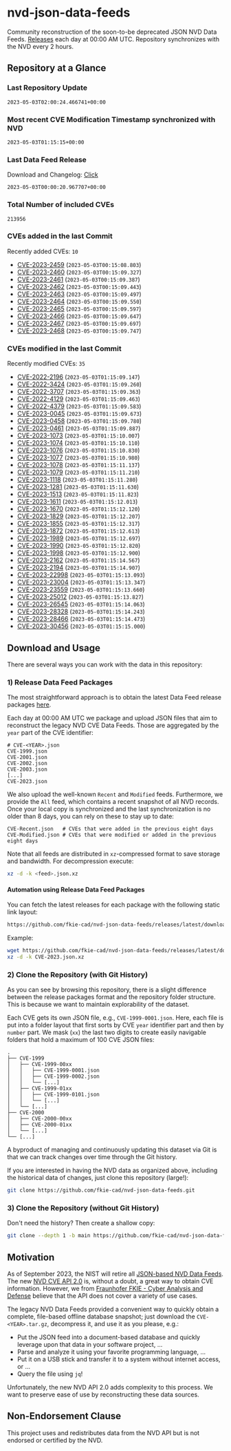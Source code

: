 # nvd-json-data-feeds

Community reconstruction of the soon-to-be deprecated JSON NVD Data Feeds. 
[Releases](releases/latest) each day at 00:00 AM UTC.
Repository synchronizes with the NVD every 2 hours.

## Repository at a Glance

### Last Repository Update

```plain
2023-05-03T02:00:24.466741+00:00
```

### Most recent CVE Modification Timestamp synchronized with NVD

```plain
2023-05-03T01:15:15+00:00
```

### Last Data Feed Release

Download and Changelog: [Click](releases/latest)

```plain
2023-05-03T00:00:20.967707+00:00
```

### Total Number of included CVEs

```plain
213956
```

### CVEs added in the last Commit

Recently added CVEs: `10`

* [CVE-2023-2459](CVE-2023/CVE-2023-24xx/CVE-2023-2459.json) (`2023-05-03T00:15:08.803`)
* [CVE-2023-2460](CVE-2023/CVE-2023-24xx/CVE-2023-2460.json) (`2023-05-03T00:15:09.327`)
* [CVE-2023-2461](CVE-2023/CVE-2023-24xx/CVE-2023-2461.json) (`2023-05-03T00:15:09.387`)
* [CVE-2023-2462](CVE-2023/CVE-2023-24xx/CVE-2023-2462.json) (`2023-05-03T00:15:09.443`)
* [CVE-2023-2463](CVE-2023/CVE-2023-24xx/CVE-2023-2463.json) (`2023-05-03T00:15:09.497`)
* [CVE-2023-2464](CVE-2023/CVE-2023-24xx/CVE-2023-2464.json) (`2023-05-03T00:15:09.550`)
* [CVE-2023-2465](CVE-2023/CVE-2023-24xx/CVE-2023-2465.json) (`2023-05-03T00:15:09.597`)
* [CVE-2023-2466](CVE-2023/CVE-2023-24xx/CVE-2023-2466.json) (`2023-05-03T00:15:09.647`)
* [CVE-2023-2467](CVE-2023/CVE-2023-24xx/CVE-2023-2467.json) (`2023-05-03T00:15:09.697`)
* [CVE-2023-2468](CVE-2023/CVE-2023-24xx/CVE-2023-2468.json) (`2023-05-03T00:15:09.747`)


### CVEs modified in the last Commit

Recently modified CVEs: `35`

* [CVE-2022-2196](CVE-2022/CVE-2022-21xx/CVE-2022-2196.json) (`2023-05-03T01:15:09.147`)
* [CVE-2022-3424](CVE-2022/CVE-2022-34xx/CVE-2022-3424.json) (`2023-05-03T01:15:09.260`)
* [CVE-2022-3707](CVE-2022/CVE-2022-37xx/CVE-2022-3707.json) (`2023-05-03T01:15:09.363`)
* [CVE-2022-4129](CVE-2022/CVE-2022-41xx/CVE-2022-4129.json) (`2023-05-03T01:15:09.463`)
* [CVE-2022-4379](CVE-2022/CVE-2022-43xx/CVE-2022-4379.json) (`2023-05-03T01:15:09.583`)
* [CVE-2023-0045](CVE-2023/CVE-2023-00xx/CVE-2023-0045.json) (`2023-05-03T01:15:09.673`)
* [CVE-2023-0458](CVE-2023/CVE-2023-04xx/CVE-2023-0458.json) (`2023-05-03T01:15:09.780`)
* [CVE-2023-0461](CVE-2023/CVE-2023-04xx/CVE-2023-0461.json) (`2023-05-03T01:15:09.887`)
* [CVE-2023-1073](CVE-2023/CVE-2023-10xx/CVE-2023-1073.json) (`2023-05-03T01:15:10.007`)
* [CVE-2023-1074](CVE-2023/CVE-2023-10xx/CVE-2023-1074.json) (`2023-05-03T01:15:10.110`)
* [CVE-2023-1076](CVE-2023/CVE-2023-10xx/CVE-2023-1076.json) (`2023-05-03T01:15:10.830`)
* [CVE-2023-1077](CVE-2023/CVE-2023-10xx/CVE-2023-1077.json) (`2023-05-03T01:15:10.980`)
* [CVE-2023-1078](CVE-2023/CVE-2023-10xx/CVE-2023-1078.json) (`2023-05-03T01:15:11.137`)
* [CVE-2023-1079](CVE-2023/CVE-2023-10xx/CVE-2023-1079.json) (`2023-05-03T01:15:11.210`)
* [CVE-2023-1118](CVE-2023/CVE-2023-11xx/CVE-2023-1118.json) (`2023-05-03T01:15:11.280`)
* [CVE-2023-1281](CVE-2023/CVE-2023-12xx/CVE-2023-1281.json) (`2023-05-03T01:15:11.630`)
* [CVE-2023-1513](CVE-2023/CVE-2023-15xx/CVE-2023-1513.json) (`2023-05-03T01:15:11.823`)
* [CVE-2023-1611](CVE-2023/CVE-2023-16xx/CVE-2023-1611.json) (`2023-05-03T01:15:12.013`)
* [CVE-2023-1670](CVE-2023/CVE-2023-16xx/CVE-2023-1670.json) (`2023-05-03T01:15:12.120`)
* [CVE-2023-1829](CVE-2023/CVE-2023-18xx/CVE-2023-1829.json) (`2023-05-03T01:15:12.207`)
* [CVE-2023-1855](CVE-2023/CVE-2023-18xx/CVE-2023-1855.json) (`2023-05-03T01:15:12.317`)
* [CVE-2023-1872](CVE-2023/CVE-2023-18xx/CVE-2023-1872.json) (`2023-05-03T01:15:12.613`)
* [CVE-2023-1989](CVE-2023/CVE-2023-19xx/CVE-2023-1989.json) (`2023-05-03T01:15:12.697`)
* [CVE-2023-1990](CVE-2023/CVE-2023-19xx/CVE-2023-1990.json) (`2023-05-03T01:15:12.820`)
* [CVE-2023-1998](CVE-2023/CVE-2023-19xx/CVE-2023-1998.json) (`2023-05-03T01:15:12.900`)
* [CVE-2023-2162](CVE-2023/CVE-2023-21xx/CVE-2023-2162.json) (`2023-05-03T01:15:14.567`)
* [CVE-2023-2194](CVE-2023/CVE-2023-21xx/CVE-2023-2194.json) (`2023-05-03T01:15:14.907`)
* [CVE-2023-22998](CVE-2023/CVE-2023-229xx/CVE-2023-22998.json) (`2023-05-03T01:15:13.093`)
* [CVE-2023-23004](CVE-2023/CVE-2023-230xx/CVE-2023-23004.json) (`2023-05-03T01:15:13.347`)
* [CVE-2023-23559](CVE-2023/CVE-2023-235xx/CVE-2023-23559.json) (`2023-05-03T01:15:13.660`)
* [CVE-2023-25012](CVE-2023/CVE-2023-250xx/CVE-2023-25012.json) (`2023-05-03T01:15:13.827`)
* [CVE-2023-26545](CVE-2023/CVE-2023-265xx/CVE-2023-26545.json) (`2023-05-03T01:15:14.063`)
* [CVE-2023-28328](CVE-2023/CVE-2023-283xx/CVE-2023-28328.json) (`2023-05-03T01:15:14.243`)
* [CVE-2023-28466](CVE-2023/CVE-2023-284xx/CVE-2023-28466.json) (`2023-05-03T01:15:14.473`)
* [CVE-2023-30456](CVE-2023/CVE-2023-304xx/CVE-2023-30456.json) (`2023-05-03T01:15:15.000`)


## Download and Usage

There are several ways you can work with the data in this repository:

### 1) Release Data Feed Packages

The most straightforward approach is to obtain the latest Data Feed release packages [here](releases/latest).

Each day at 00:00 AM UTC we package and upload JSON files that aim to reconstruct the legacy NVD CVE Data Feeds.
Those are aggregated by the `year` part of the CVE identifier:

```
# CVE-<YEAR>.json
CVE-1999.json
CVE-2001.json
CVE-2002.json
CVE-2003.json
[...]
CVE-2023.json
```

We also upload the well-known `Recent` and `Modified` feeds.
Furthermore, we provide the `All` feed, which contains a recent snapshot of all NVD records.
Once your local copy is synchronized and the last synchronization is no older than 8 days, you can rely on these to stay up to date:

```plain
CVE-Recent.json   # CVEs that were added in the previous eight days
CVE-Modified.json # CVEs that were modified or added in the previous eight days
```

Note that all feeds are distributed in `xz`-compressed format to save storage and bandwidth.
For decompression execute:

```sh
xz -d -k <feed>.json.xz
```


#### Automation using Release Data Feed Packages

You can fetch the latest releases for each package with the following static link layout:

```sh
https://github.com/fkie-cad/nvd-json-data-feeds/releases/latest/download/CVE-<YEAR>.json.xz
```

Example:

```sh
wget https://github.com/fkie-cad/nvd-json-data-feeds/releases/latest/download/CVE-2023.json.xz
xz -d -k CVE-2023.json.xz
```

### 2) Clone the Repository (with Git History)

As you can see by browsing this repository, there is a slight difference between the release packages format and the repository folder structure.
This is because we want to maintain explorability of the dataset.

Each CVE gets its own JSON file, e.g., `CVE-1999-0001.json`.
Here, each file is put into a folder layout that first sorts by CVE `year` identifier part and then by `number` part.
We mask (`xx`) the last two digits to create easily navigable folders that hold a maximum of 100 CVE JSON files:

```plain
.
├── CVE-1999
│   ├── CVE-1999-00xx
│   │   ├── CVE-1999-0001.json
│   │   ├── CVE-1999-0002.json
│   │   └── [...]
│   ├── CVE-1999-01xx
│   │   ├── CVE-1999-0101.json
│   │   └── [...]
│   └── [...]
├── CVE-2000
│   ├── CVE-2000-00xx
│   ├── CVE-2000-01xx
│   └── [...]
└── [...]
```

A byproduct of managing and continuously updating this dataset via Git is that we can track changes over time through the Git history.

If you are interested in having the NVD data as organized above, including the historical data of changes, just clone this repository (large!):

```sh
git clone https://github.com/fkie-cad/nvd-json-data-feeds.git
```

### 3) Clone the Repository (without Git History)

Don't need the history? Then create a shallow copy:

```sh
git clone --depth 1 -b main https://github.com/fkie-cad/nvd-json-data-feeds.git
```

## Motivation

As of September 2023, the NIST will retire all [JSON-based NVD Data Feeds](https://nvd.nist.gov/vuln/data-feeds#divRetirementBanner-1).
The new [NVD CVE API 2.0](https://nvd.nist.gov/developers/vulnerabilities) is, without a doubt, a great way to obtain CVE information.
However, we from [Fraunhofer FKIE - Cyber Analysis and Defense](https://www.fkie.fraunhofer.de/en/departments/cad.html) believe that the API does not cover a variety of use cases.

The legacy NVD Data Feeds provided a convenient way to quickly obtain a complete, file-based offline database snapshot; just download the `CVE-<YEAR>.tar.gz`, decompress it, and use it as you please, e.g.:

* Put the JSON feed into a document-based database and quickly leverage upon that data in your software project, ...
* Parse and analyze it using your favorite programming language, ...
* Put it on a USB stick and transfer it to a system without internet access, or ...
* Query the file using `jq`!

Unfortunately, the new NVD API 2.0 adds complexity to this process.
We want to preserve ease of use by reconstructing these data sources.

## Non-Endorsement Clause

This project uses and redistributes data from the NVD API but is not endorsed or certified by the NVD.